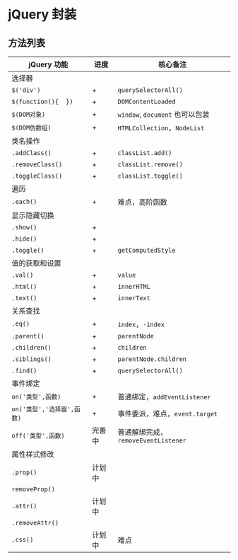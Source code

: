 # jQuery 封装

## 方法列表

| jQuery 功能                | 进度   | 核心备注                            |
| -------------------------- | ------ | ----------------------------------- |
| 选择器                     |        |                                     |
| `$('div')`                 | +      | `querySelectorAll()`                |
| `$(function(){  })`        | +      | `DOMContentLoaded`                  |
| `$(DOM对象)`               | +      | `window`, `document` 也可以包装     |
| `$(DOM伪数组)`             | +      | `HTMLCollection`，`NodeList`        |
| 类名操作                   |        |                                     |
| `.addClass()`              | +      | `classList.add()`                   |
| `.removeClass()`           | +      | `classList.remove()`                |
| `.toggleClass()`           | +      | `classList.toggle()`                |
| 遍历                       |        |                                     |
| `.each()`                  | +      | 难点，高阶函数                      |
| 显示隐藏切换               |        |                                     |
| `.show()`                  | +      |                                     |
| `.hide()`                  | +      |                                     |
| `.toggle()`                | +      | `getComputedStyle`                  |
| 值的获取和设置             |        |                                     |
| `.val()`                   | +      | `value`                             |
| `.html()`                  | +      | `innerHTML`                         |
| `.text()`                  | +      | `innerText`                         |
| 关系查找                   |        |                                     |
| `.eq()`                    | +      | `index`，`-index`                   |
| `.parent()`                | +      | `parentNode`                        |
| `.children()`              | +      | `children`                          |
| `.siblings()`              | +      | `parentNode.children`               |
| `.find()`                  | +      | `querySelectorAll()`                |
| 事件绑定                   |        |                                     |
| `on('类型',函数)`          | +      | 普通绑定，`addEventListener`        |
| `on('类型','选择器',函数)` | +      | 事件委派，难点，`event.target`      |
| `off('类型',函数)`         | 完善中 | 普通解绑完成，`removeEventListener` |
| 属性样式修改               |        |                                     |
| `.prop()`                  | 计划中 |                                     |
| `removeProp()`             |        |                                     |
| `.attr()`                  | 计划中 |                                     |
| `.removeAttr()`            |        |                                     |
| `.css()`                   | 计划中 | 难点                                |



